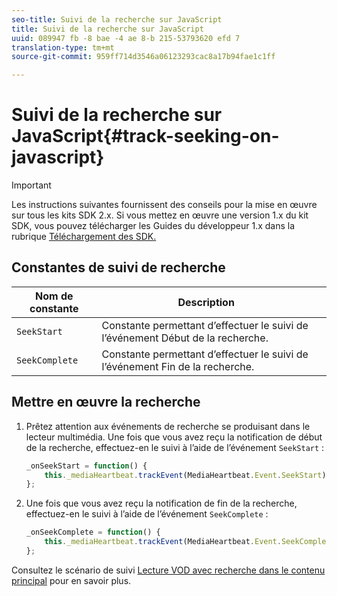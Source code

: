 ```yaml
---
seo-title: Suivi de la recherche sur JavaScript
title: Suivi de la recherche sur JavaScript
uuid: 089947 fb -8 bae -4 ae 8-b 215-53793620 efd 7
translation-type: tm+mt
source-git-commit: 959ff714d3546a06123293cac8a17b94fae1c1ff

---
```



# Suivi de la recherche sur JavaScript{#track-seeking-on-javascript}

>[!IMPORTANT]
>
>Les instructions suivantes fournissent des conseils pour la mise en œuvre sur tous les kits SDK 2.x. Si vous mettez en œuvre une version 1.x du kit SDK, vous pouvez télécharger les Guides du développeur 1.x dans la rubrique [Téléchargement des SDK.](../../../sdk-implement/download-sdks.md)

## Constantes de suivi de recherche

| Nom de constante | Description     |
|---|---|
| `SeekStart` | Constante permettant d’effectuer le suivi de l’événement Début de la recherche. |
| `SeekComplete` | Constante permettant d’effectuer le suivi de l’événement Fin de la recherche. |

## Mettre en œuvre la recherche

1. Prêtez attention aux événements de recherche se produisant dans le lecteur multimédia. Une fois que vous avez reçu la notification de début de la recherche, effectuez-en le suivi à l’aide de l’événement `SeekStart` :

   ```js
   _onSeekStart = function() { 
       this._mediaHeartbeat.trackEvent(MediaHeartbeat.Event.SeekStart); 
   };
   ```

1. Une fois que vous avez reçu la notification de fin de la recherche, effectuez-en le suivi à l’aide de l’événement `SeekComplete` :

   ```js
   _onSeekComplete = function() { 
       this._mediaHeartbeat.trackEvent(MediaHeartbeat.Event.SeekComplete); 
   };
   ```

Consultez le scénario de suivi [Lecture VOD avec recherche dans le contenu principal](../../../sdk-implement/tracking-scenarios/vod-seeking.md) pour en savoir plus.
